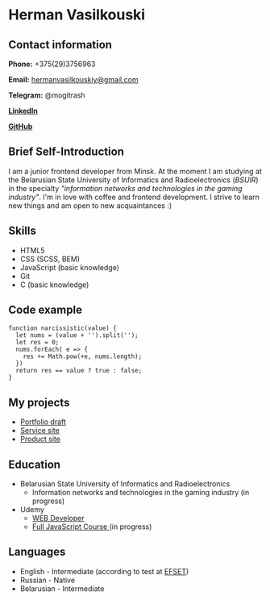 # Herman Vasilkouski
## Contact information
**Phone:** +375(29)3756963

**Email:** hermanvasilkouskiy@gmail.com

**Telegram:** @mogitrash

[**LinkedIn**](https://www.linkedin.com/in/hermanvasilkouski/)

[**GitHub**](https://github.com/mogitrash)

## Brief Self-Introduction

I am a junior frontend developer from Minsk. At the moment I am studying at the Belarusian State University of Informatics and Radioelectronics (*BSUIR*) in the specialty _"information networks and technologies in the gaming industry"_. I'm in love with coffee and frontend development. I strive to learn new things and am open to new acquaintances :)

## Skills

- HTML5
- CSS (SCSS, BEM)
- JavaScript (basic knowledge)
- Git
- C (basic knowledge)

## Code example

```
function narcissistic(value) {
  let nums = (value + '').split('');
  let res = 0;
  nums.forEach( e => {
    res += Math.pow(+e, nums.length);
  })
  return res == value ? true : false;
}
```

## My projects

- [Portfolio draft](https://mogitrash.github.io/portfolio/)
- [Service site](https://mogitrash.github.io/uber/)
- [Product site](https://mogitrash.github.io/pulse/)

## Education

- Belarusian State University of Informatics and Radioelectronics
  - Information networks and technologies in the gaming industry (in progress)
- Udemy
  - [WEB Developer](https://www.udemy.com/course/webdeveloper/)
  - [Full JavaScript Course ](https://www.udemy.com/course/javascript_full/) (in progress)

## Languages

- English - Intermediate (according to test at [EFSET](efset.org))
- Russian - Native
- Belarusian - Intermediate


